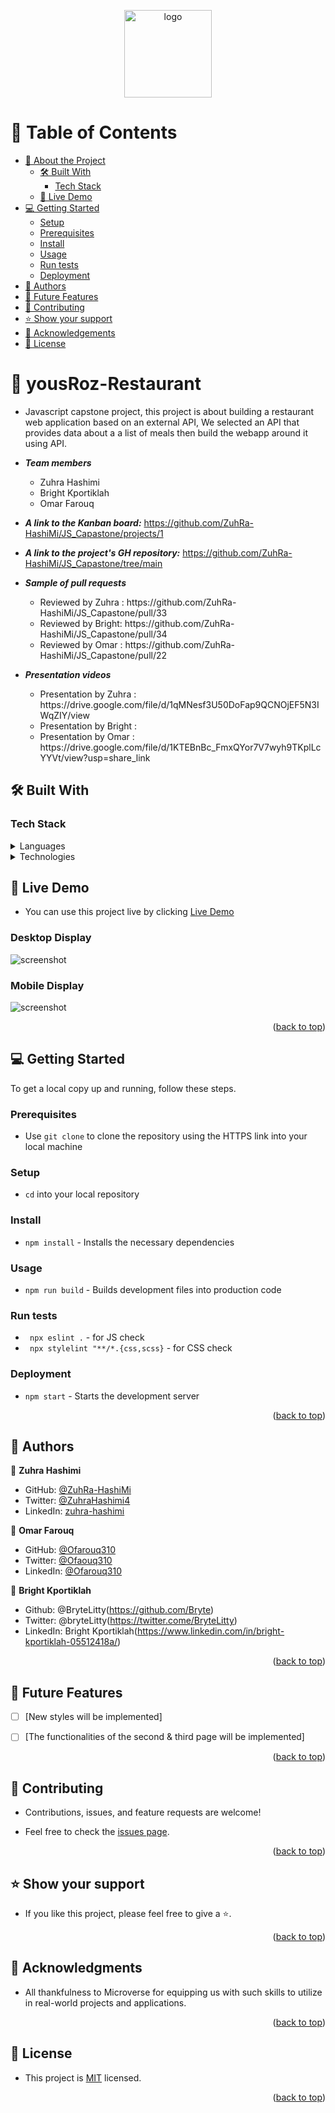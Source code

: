 <a name="readme-top"></a>

<div align="center">

  <img src="https://github.com/Ofarouq310/Microverse_readme-template/blob/master/murple_logo.png" alt="logo" width="140"  height="auto" />
  <br/>

</div>

<!-- TABLE OF CONTENTS -->

# 📗 Table of Contents

- [📖 About the Project](#about-project)
  - [🛠 Built With](#built-with)
    - [Tech Stack](#tech-stack)
  - [🚀 Live Demo](#live-demo)
- [💻 Getting Started](#getting-started)
  - [Setup](#setup)
  - [Prerequisites](#prerequisites)
  - [Install](#install)
  - [Usage](#usage)
  - [Run tests](#run-tests)
  - [Deployment](#deployment)
- [👥 Authors](#authors)
- [🔭 Future Features](#future-features)
- [🤝 Contributing](#contributing)
- [⭐️ Show your support](#support)
- [🙏 Acknowledgements](#acknowledgements)
- [📝 License](#license)

<!-- PROJECT DESCRIPTION -->

# 📖 yousRoz-Restaurant <a name="about-project"></a>

- Javascript capstone project, this project is about building a restaurant web application based on an external API, We selected an API that provides data about a a list of meals then build the webapp around it using API.

- **_<summary>Team members</summary>_**
  <ul>
    <li>Zuhra Hashimi</li>
    <li>Bright Kportiklah</li>
    <li>Omar Farouq</li>
  </ul>

- **_A link to the Kanban board:_** https://github.com/ZuhRa-HashiMi/JS_Capastone/projects/1

- **_A link to the project's GH repository:_** https://github.com/ZuhRa-HashiMi/JS_Capastone/tree/main

- **_<summary>Sample of pull requests</summary>_**
  <ul>
    <li>Reviewed by Zuhra : https://github.com/ZuhRa-HashiMi/JS_Capastone/pull/33 </li>
    <li>Reviewed by Bright: https://github.com/ZuhRa-HashiMi/JS_Capastone/pull/34 </li>
    <li>Reviewed by Omar  : https://github.com/ZuhRa-HashiMi/JS_Capastone/pull/22 </li>
  </ul>
  
- **_<summary>Presentation videos</summary>_**
  <ul>
    <li>Presentation by Zuhra  : https://drive.google.com/file/d/1qMNesf3U50DoFap9QCNOjEF5N3IWqZIY/view </li>
    <li>Presentation by Bright :  </li>
    <li>Presentation by Omar   : https://drive.google.com/file/d/1KTEBnBc_FmxQYor7V7wyh9TKplLcYYVt/view?usp=share_link </li>
  </ul>



## 🛠 Built With <a name="built-with"></a>

### Tech Stack <a name="tech-stack"></a>

<details>
  <summary>Languages</summary>
  <ul>
    <li>HTML</li>
    <li>CSS</li>
    <li>JavaScript</li>
  </ul>
</details>


<details>
  <summary>Technologies</summary>
  <ul>
    <li>APIs</li>
    <li>Linters</li>
    <li>Webpack</li>
  </ul>
</details>

<!-- LIVE DEMO -->

## 🚀 Live Demo <a name="live-demo"></a>

- You can use this project live by clicking [Live Demo](https://js-capston-project.netlify.app/)

### Desktop Display
![screenshot](/src/images/disktop.png)
### Mobile Display
![screenshot](/src/images/mobile.png)

<p align="right">(<a href="#readme-top">back to top</a>)</p>

<!-- GETTING STARTED -->

## 💻 Getting Started <a name="getting-started"></a>

To get a local copy up and running, follow these steps.

### Prerequisites

- Use `git clone` to clone the repository using the HTTPS link into your local machine

### Setup

- `cd` into your local repository

### Install

- `npm install` - Installs the necessary dependencies

### Usage

- `npm run build` - Builds development files into production code

### Run tests

- ` npx eslint .` - for JS check
- ` npx stylelint "**/*.{css,scss}` - for CSS check

### Deployment

- `npm start` - Starts the development server

<p align="right">(<a href="#readme-top">back to top</a>)</p>

<!-- AUTHORS -->

## 👥 Authors <a name="authors"></a>

👤 **Zuhra Hashimi**

- GitHub: [@ZuhRa-HashiMi](https://github.com/ZuhRa-HashiMi)
- Twitter: [@ZuhraHashimi4](https://twitter.com/ZuhraHashimi4)
- LinkedIn: [zuhra-hashimi](https://www.linkedin.com/in/zuhra-hashimi-601966214/)


👤 **Omar Farouq**

- GitHub: [@Ofarouq310](https://github.com/Ofarouq310)
- Twitter: [@Ofaouq310](https://twitter.com/ofarouq310)
- LinkedIn: [@Ofarouq310](https://www.linkedin.com/in/Ofarouq310/)

👤 **Bright Kportiklah**
- Github: @BryteLitty(https://github.com/Bryte)
- Twitter: @bryteLitty(https://twitter.come/BryteLitty)
- LinkedIn: Bright Kportiklah(https://www.linkedin.com/in/bright-kportiklah-05512418a/)

<p align="right">(<a href="#readme-top">back to top</a>)</p>

<!-- FUTURE FEATURES -->

## 🔭 Future Features <a name="future-features"></a>

- [ ] [New styles will be implemented]

- [ ] [The functionalities of the second & third page will be implemented]

<p align="right">(<a href="#readme-top">back to top</a>)</p>

<!-- CONTRIBUTING -->

## 🤝 Contributing <a name="contributing"></a>

- Contributions, issues, and feature requests are welcome!

- Feel free to check the [issues page](../../issues/).

<p align="right">(<a href="#readme-top">back to top</a>)</p>

<!-- SUPPORT -->

## ⭐️ Show your support <a name="support"></a>

- If you like this project, please feel free to give a ⭐.

<p align="right">(<a href="#readme-top">back to top</a>)</p>

<!-- ACKNOWLEDGEMENTS -->

## 🙏 Acknowledgments <a name="acknowledgements"></a>

- All thankfulness to Microverse for equipping us with such skills to utilize in real-world projects and applications. 

<p align="right">(<a href="#readme-top">back to top</a>)</p>

<!-- LICENSE -->

## 📝 License <a name="license"></a>

- This project is [MIT](./LICENSE) licensed.

<p align="right">(<a href="#readme-top">back to top</a>)</p>
